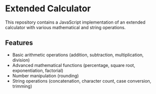 # Extended Calculator

This repository contains a JavaScript implementation of an extended calculator with various mathematical and string operations.

## Features

- Basic arithmetic operations (addition, subtraction, multiplication, division)
- Advanced mathematical functions (percentage, square root, exponentiation, factorial)
- Number manipulation (rounding)
- String operations (concatenation, character count, case conversion, trimming)
